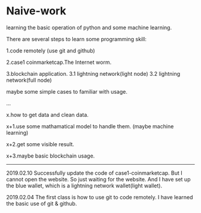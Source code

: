 # Naive-work
learning the basic operation of python and some machine learning.

There are several steps to learn some programming skill:

1.code remotely (use git and github)

2.case1 coinmarketcap.The Internet worm.

3.blockchain application.
  3.1 lightning network(light node)
  3.2 lightning network(full node)

maybe some simple cases to familiar with usage.

...

x.how to get data and clean data.

x+1.use some mathamatical model to handle them. (maybe machine learning)

x+2.get some visible result.

x+3.maybe basic blockchain usage. 


----
2019.02.10
Successfully update the code of case1-coinmarketcap. But I cannot open the website. So just waiting for the website.
And I have set up the blue wallet, which is a lightning network wallet(light wallet).

2019.02.04
The first class is how to use git to code remotely.
I have learned the basic use of git & github. 

